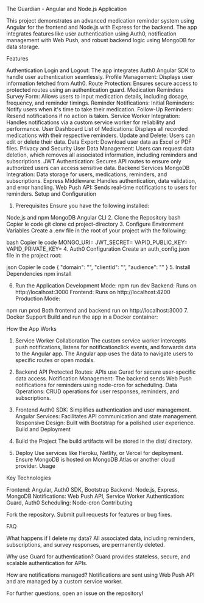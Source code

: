 The Guardian - Angular and Node.js Application

This project demonstrates an advanced medication reminder system using Angular for the frontend and Node.js with Express for the backend. The app integrates features like user authentication using Auth0, notification management with Web Push, and robust backend logic using MongoDB for data storage.

Features

Authentication
Login and Logout: The app integrates Auth0 Angular SDK to handle user authentication seamlessly.
Profile Management: Displays user information fetched from Auth0.
Route Protection: Ensures secure access to protected routes using an authentication guard.
Medication Reminders
Survey Form: Allows users to input medication details, including dosage, frequency, and reminder timings.
Reminder Notifications:
Initial Reminders: Notify users when it's time to take their medication.
Follow-Up Reminders: Resend notifications if no action is taken.
Service Worker Integration: Handles notifications via a custom service worker for reliability and performance.
User Dashboard
List of Medications: Displays all recorded medications with their respective reminders.
Update and Delete: Users can edit or delete their data.
Data Export: Download user data as Excel or PDF files.
Privacy and Security
User Data Management: Users can request data deletion, which removes all associated information, including reminders and subscriptions.
JWT Authentication: Secures API routes to ensure only authorized users can access sensitive data.
Backend Services
MongoDB Integration: Data storage for users, medications, reminders, and subscriptions.
Express Middleware: Handles authentication, data validation, and error handling.
Web Push API: Sends real-time notifications to users for reminders.
Setup and Configuration

1. Prerequisites
Ensure you have the following installed:

Node.js and npm
MongoDB
Angular CLI
2. Clone the Repository
bash
Copier le code
git clone <repository-url>
cd project-directory
3. Configure Environment Variables
Create a .env file in the root of your project with the following:

bash
Copier le code
MONGO_URI=<Your MongoDB URI>
JWT_SECRET=<Your JWT Secret>
VAPID_PUBLIC_KEY=<Your VAPID Public Key>
VAPID_PRIVATE_KEY=<Your VAPID Private Key>
4. Auth0 Configuration
Create an auth_config.json file in the project root:

json
Copier le code
{
  "domain": "<YOUR AUTH0 DOMAIN>",
  "clientId": "<YOUR AUTH0 CLIENT ID>",
  "audience": "<YOUR AUTH0 API AUDIENCE IDENTIFIER>"
}
5. Install Dependencies
npm install

6. Run the Application
Development Mode:
npm run dev
Backend: Runs on http://localhost:3000
Frontend: Runs on http://localhost:4200
Production Mode:

npm run prod
Both frontend and backend run on http://localhost:3000
7. Docker Support
Build and run the app in a Docker container:

How the App Works

1. Service Worker Collaboration
The custom service worker intercepts push notifications, listens for notificationclick events, and forwards data to the Angular app.
The Angular app uses the data to navigate users to specific routes or open modals.
2. Backend API
Protected Routes: APIs use Gurad for secure user-specific data access.
Notification Management:
The backend sends Web Push notifications for reminders using node-cron for scheduling.
Data Operations:
CRUD operations for user responses, reminders, and subscriptions.
3. Frontend
Auth0 SDK: Simplifies authentication and user management.
Angular Services: Facilitates API communication and state management.
Responsive Design: Built with Bootstrap for a polished user experience.
Build and Deployment

1. Build the Project
The build artifacts will be stored in the dist/ directory.

2. Deploy
Use services like Heroku, Netlify, or Vercel for deployment.
Ensure MongoDB is hosted on MongoDB Atlas or another cloud provider.
Usage

Key Technologies

Frontend: Angular, Auth0 SDK, Bootstrap
Backend: Node.js, Express, MongoDB
Notifications: Web Push API, Service Worker
Authentication: Guard, Auth0
Scheduling: Node-cron
Contributing

Fork the repository.
Submit pull requests for features or bug fixes.

FAQ

What happens if I delete my data?
All associated data, including reminders, subscriptions, and survey responses, are permanently deleted.

Why use Guard for authentication?
Guard provides stateless, secure, and scalable authentication for APIs.

How are notifications managed?
Notifications are sent using Web Push API and are managed by a custom service worker.

For further questions, open an issue on the repository!
